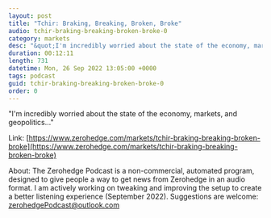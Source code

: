 ```yaml
---
layout: post
title: "Tchir: Braking, Breaking, Broken, Broke"
audio: tchir-braking-breaking-broken-broke-0
category: markets
desc: "&quot;I'm incredibly worried about the state of the economy, markets, and geopolitics...&quot;"
duration: 00:12:11
length: 731
datetime: Mon, 26 Sep 2022 13:05:00 +0000
tags: podcast
guid: tchir-braking-breaking-broken-broke-0
order: 0
---
```

&quot;I'm incredibly worried about the state of the economy, markets, and geopolitics...&quot;

Link: [https://www.zerohedge.com/markets/tchir-braking-breaking-broken-broke](https://www.zerohedge.com/markets/tchir-braking-breaking-broken-broke)

About: The Zerohedge Podcast is a non-commercial, automated program, designed to give people a way to get news from Zerohedge in an audio format.  I am actively working on tweaking and improving the setup to create a better listening experience (September 2022).  Suggestions are welcome: [zerohedgePodcast@outlook.com](mailto:zerohedgePodcast@outlook.com)